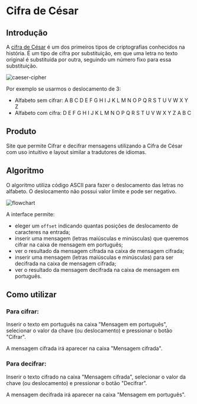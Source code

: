 # Cifra de César

## Introdução

A [cifra de César](https://pt.wikipedia.org/wiki/Cifra_de_C%C3%A9sar) é um dos
primeiros tipos de criptografias conhecidos na história. É um tipo de cifra por
substituição, em que uma letra no texto original é substituída por outra,
seguindo um número fixo para essa substituição.

![caeser-cipher](https://upload.wikimedia.org/wikipedia/commons/thumb/2/2b/Caesar3.svg/2000px-Caesar3.svg.png)

Por exemplo se usarmos o deslocamento de 3:

* Alfabeto sem cifrar: A B C D E F G H I J K L M N O P Q R S T U V W X Y Z
* Alfabeto com cifra:  D E F G H I J K L M N O P Q R S T U V W X Y Z A B C


## Produto

Site que permite Cifrar e decifrar mensagens utilizando a Cifra de César com uso intuitivo e layout similar a tradutores de idiomas.

## Algoritmo

O algoritmo utiliza código ASCII para fazer o deslocamento das letras no alfabeto. O deslocamento não possui valor limite e pode ser negativo.

![flowchart](https://github.com/janarf/caesar-cipher/blob/master/cipher.jpeg?raw=true)

A interface permite:

* eleger um `offset` indicando quantas posições de deslocamento de caracteres na entrada;
* inserir uma mensagem (letras maiúsculas e minúsculas) que queremos cifrar na caixa de mensagem em português;
* ver o resultado da mensagem cifrada na caixa de mensagem cifrada;
* inserir uma mensagem (letras maiúsculas e minúsculas) para ser decifrada na caixa de mensagem cifrada;
* ver o resultado da mensagem decifrada na caixa de mensagem em português.

## Como utilizar

### Para cifrar:

Inserir o texto em português na caixa "Mensagem em português", selecionar o valor da chave (ou deslocamento) e pressionar o botão "Cifrar".

A mensagem cifrada irá aparecer na caixa "Mensagem cifrada".

### Para decifrar:

Inserir o texto cifrado na caixa "Mensagem cifrada", selecionar o valor da chave (ou deslocamento) e pressionar o botão "Decifrar".

A mensagem decifrada irá aparecer na caixa "Mensagem em português".